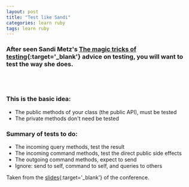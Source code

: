 ```yaml
---
layout: post
title: "Test like Sandi"
categories: learn ruby
tags: learn ruby
---
```


### After seen Sandi Metz's [The magic tricks of testing][tmtot]{:target='_blank'} advice on testing, you will want to test the way she does.

<br />

<div class="youtube" id="URSWYvyc42M"></div>

<br />

<!--more-->

### This is the basic idea:

* The public methods of your class (the public API), must be tested
* The private methods don't need be tested

### Summary of tests to do:

* The incoming query methods, test the result
* The incoming command methods, test the direct public side effects
* The outgoing command methods, expect to send
* Ignore: send to self, command to self, and queries to others

Taken from the [slides][slides]{:target='_blank'} of the conference.

[slides]: https://speakerdeck.com/skmetz/magic-tricks-of-testing-railsconf
[tmtot]: https://confreaks.tv/videos/railsconf2013-the-magic-tricks-of-testing
